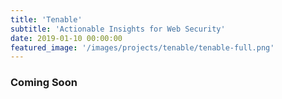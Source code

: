 ```yaml
---
title: 'Tenable'
subtitle: 'Actionable Insights for Web Security'
date: 2019-01-10 00:00:00
featured_image: '/images/projects/tenable/tenable-full.png'
---
```



### Coming Soon

  





